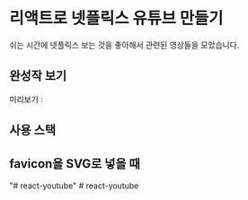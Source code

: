 # 리액트로 넷플릭스 유튜브 만들기

쉬는 시간에 넷플릭스 보는 것을 좋아해서 관련된 영상들을 모았습니다.

## 완성작 보기
미리보기 :

## 사용 스택

## favicon을 SVG로 넣을 때
<link rel="icon" type="image/svg+xml" href="favicon.svg">"# react-youtube" 
#   r e a c t - y o u t u b e  
 